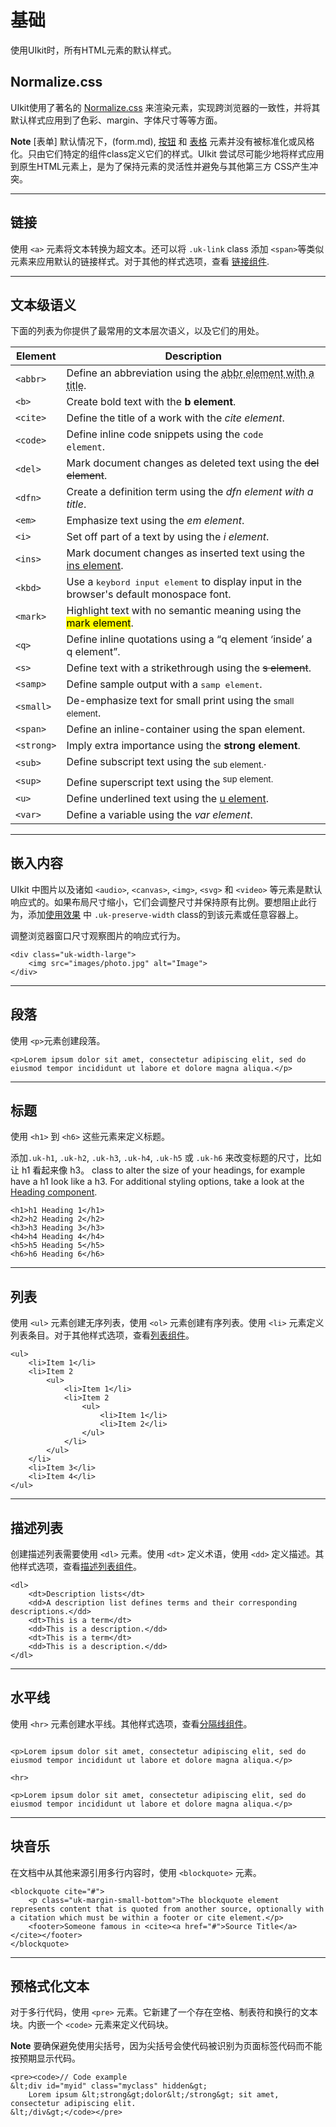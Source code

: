 # 基础

<p class="uk-text-lead">使用UIkit时，所有HTML元素的默认样式。</p>

## Normalize.css

UIkit使用了著名的 [Normalize.css](http://necolas.github.io/normalize.css/) 来渲染元素，实现跨浏览器的一致性，并将其默认样式应用到了色彩、margin、字体尺寸等等方面。 

**Note** [表单] 默认情况下，(form.md), [按钮](button.md) 和 [表格](table.md) 元素并没有被标准化或风格化。只由它们特定的组件class定义它们的样式。UIkit 尝试尽可能少地将样式应用到原生HTML元素上，是为了保持元素的灵活性并避免与其他第三方 CSS产生冲突。 

***

## 链接

使用 `<a>` 元素将文本转换为超文本。还可以将 `.uk-link` class 添加 `<span>`等类似元素来应用默认的链接样式。对于其他的样式选项，查看 [链接组件](link.md).

***

## 文本级语义

下面的列表为你提供了最常用的文本层次语义，以及它们的用处。 

| Element  | Description                                                                                                 |
|----------|-------------------------------------------------------------------------------------------------------------|
| `<abbr>`   | Define an abbreviation using the <abbr title="Title Text">abbr element with a title</abbr>.               |
| `<b>`      | Create bold text with the <b>b element</b>.                                                               |
| `<cite>`   | Define the title of a work with the <cite>cite element</cite>.                                            |
| `<code>`   | Define inline code snippets using the <code>code element</code>.                                          |
| `<del>`    | Mark document changes as deleted text using the <del>del element</del>.                                   |
| `<dfn>`    | Create a definition term using the <dfn title="Defines a definition term">dfn element with a title</dfn>. |
| `<em>`     | Emphasize text using the <em>em element</em>.                                                             |
| `<i>`      | Set off part of a text by using the <i>i element</i>.                                                     |
| `<ins>`    | Mark document changes as inserted text using the <ins>ins element</ins>.                                  |
| `<kbd>`    | Use a <kbd>keybord input element</kbd> to display input in the browser's default monospace font.          |
| `<mark>`   | Highlight text with no semantic meaning using the <mark>mark element</mark>.                              |
| `<q>`      | Define inline quotations using a <q>q element <q>inside</q> a q element</q>.                              |
| `<s>`      | Define text with a strikethrough using the <s>s element</s>.                                              |
| `<samp>`   | Define sample output with a <samp>samp element</samp>.                                                    |
| `<small>`  | De-emphasize text for small print using the <small>small element</small>.                                 |
| `<span>`   | Define an inline-container using the <span>span element</span>.                                           |
| `<strong>` | Imply extra importance using the <strong>strong element</strong>.                                         |
| `<sub>`    | Define subscript text using the <sub>sub element.</sub>.                                                  |
| `<sup>`    | Define superscript text using the <sup>sup element.</sup>                                                 |
| `<u>`      | Define underlined text using the <u>u element</u>.                                                        |
| `<var>`    | Define a variable using the <var>var element</var>.                                                       |

***

## 嵌入内容

UIkit 中图片以及诸如 `<audio>`, `<canvas>`, `<img>`, `<svg>` 和 `<video>` 等元素是默认响应式的。如果布局尺寸缩小，它们会调整尺寸并保持原有比例。要想阻止此行为，添加[使用效果](utility.md) 中 `.uk-preserve-width` class的到该元素或任意容器上。 

调整浏览器窗口尺寸观察图片的响应式行为。 

```example
<div class="uk-width-large">
    <img src="images/photo.jpg" alt="Image">
</div>
```

***

## 段落

使用 `<p>`元素创建段落。 

```example
<p>Lorem ipsum dolor sit amet, consectetur adipiscing elit, sed do eiusmod tempor incididunt ut labore et dolore magna aliqua.</p>
```

***

## 标题

使用 `<h1>` 到 `<h6>` 这些元素来定义标题。 

添加`.uk-h1`, `.uk-h2`, `.uk-h3`, `.uk-h4`, `.uk-h5` 或 `.uk-h6` 来改变标题的尺寸，比如让 h1 看起来像 h3。 class to alter the size of your headings, for example have a h1 look like a h3. For additional styling options, take a look at the [Heading component](heading.md).

```example
<h1>h1 Heading 1</h1>
<h2>h2 Heading 2</h2>
<h3>h3 Heading 3</h3>
<h4>h4 Heading 4</h4>
<h5>h5 Heading 5</h5>
<h6>h6 Heading 6</h6>
```

***

## 列表

使用 `<ul>` 元素创建无序列表，使用 `<ol>` 元素创建有序列表。使用 `<li>` 元素定义列表条目。对于其他样式选项，查看[列表组件](list.md)。

```example
<ul>
    <li>Item 1</li>
    <li>Item 2
        <ul>
            <li>Item 1</li>
            <li>Item 2
                <ul>
                    <li>Item 1</li>
                    <li>Item 2</li>
                </ul>
            </li>
        </ul>
    </li>
    <li>Item 3</li>
    <li>Item 4</li>
</ul>
```

***

## 描述列表

创建描述列表需要使用 `<dl>` 元素。使用 `<dt>` 定义术语，使用 `<dd>` 定义描述。其他样式选项，查看[描述列表组件](description-list.md)。

```example
<dl>
    <dt>Description lists</dt>
    <dd>A description list defines terms and their corresponding descriptions.</dd>
    <dt>This is a term</dt>
    <dd>This is a description.</dd>
    <dt>This is a term</dt>
    <dd>This is a description.</dd>
</dl>
```

***

## 水平线

使用 `<hr>` 元素创建水平线。其他样式选项，查看[分隔线组件](divider.md)。

```example

<p>Lorem ipsum dolor sit amet, consectetur adipiscing elit, sed do eiusmod tempor incididunt ut labore et dolore magna aliqua.</p>

<hr>

<p>Lorem ipsum dolor sit amet, consectetur adipiscing elit, sed do eiusmod tempor incididunt ut labore et dolore magna aliqua.</p>

```

***

## 块音乐

在文档中从其他来源引用多行内容时，使用  `<blockquote>` 元素。

```example
<blockquote cite="#">
    <p class="uk-margin-small-bottom">The blockquote element represents content that is quoted from another source, optionally with a citation which must be within a footer or cite element.</p>
    <footer>Someone famous in <cite><a href="#">Source Title</a></cite></footer>
</blockquote>
```

***

## 预格式化文本

对于多行代码，使用 `<pre>` 元素。它新建了一个存在空格、制表符和换行的文本块。内嵌一个 `<code>` 元素来定义代码块。 

**Note** 要确保避免使用尖括号，因为尖括号会使代码被识别为页面标签代码而不能按预期显示代码。

```example
<pre><code>// Code example
&lt;div id="myid" class="myclass" hidden&gt;
    Lorem ipsum &lt;strong&gt;dolor&lt;/strong&gt; sit amet, consectetur adipiscing elit.
&lt;/div&gt;</code></pre>
```

